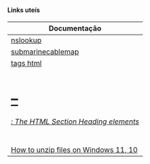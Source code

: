 
#### Links uteís

| **Documentação**                                                                                                                      |
| ------------------------------------------------------------------------------------------------------------------------------------- |
| [nslookup](https://www.nslookup.io/domains/google.com/dns-records/#cloudflare)                                                        |
| [submarinecablemap](https://www.submarinecablemap.com/)                                                                               |
| [tags html](https://app.uxcel.com/courses/html-for-designers/html-popular-tags-770)                                                   |
| [<h1>–<h6>: The HTML Section Heading elements](https://developer.mozilla.org/en-US/docs/Web/HTML/Reference/Elements/Heading_Elements) |
| [How to unzip files on Windows 11, 10](https://pureinfotech.com/extract-zip-file-windows-11-10/)                                      |


